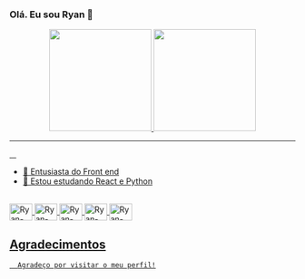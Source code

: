 ### Olá. Eu sou Ryan 👋

<div align="center">
   <a href="https://github.com/RyanLourenco17">
   <img height="180em" src="https://github-readme-stats.vercel.app/api?username=RyanLourenco17&show_icons=true&theme=tokyonight&include_all_commits=true&count_private=true"/>
   <img height="180em" src="https://github-readme-stats.vercel.app/api/top-langs/?username=RyanLourenco17&layout=compact&langs_count=6&theme=tokyonight"/>
</div>
<hr>
 
 &nbsp;
 &nbsp;

- 🔭 Entusiasta do Front end
- 🌱 Estou estudando React e Python

<div style="display: inline_block"><br>
   <img align="center" alt="Ryan-HTML" height="30" width="40" src="https://cdn.jsdelivr.net/gh/devicons/devicon/icons/html5/html5-original.svg" /> 
  <img align="center" alt="Ryan-CSS" height="30" width="40" src="https://cdn.jsdelivr.net/gh/devicons/devicon/icons/css3/css3-original.svg" />
  <img align="center" alt="Ryan-JS" height="30" width="40" src="https://cdn.jsdelivr.net/gh/devicons/devicon/icons/javascript/javascript-original.svg" />
  <img align="center" alt="Ryan-BS" height="30" width="40" src="https://cdn.jsdelivr.net/gh/devicons/devicon/icons/bootstrap/bootstrap-original.svg" />
   <img align="center" alt="Ryan-ReactJs" height="30" width="40"src="https://cdn.jsdelivr.net/gh/devicons/devicon/icons/react/react-original.svg" />


   ## Agradecimentos
      Agradeço por visitar o meu perfil!
          
</div>


